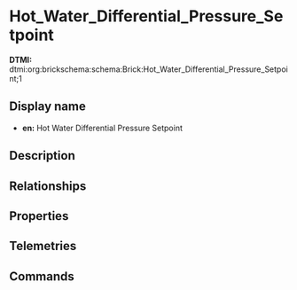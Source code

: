 # Hot_Water_Differential_Pressure_Setpoint
**DTMI:** dtmi:org:brickschema:schema:Brick:Hot_Water_Differential_Pressure_Setpoint;1
## Display name
- **en:** Hot Water Differential Pressure Setpoint
## Description
## Relationships
## Properties
## Telemetries
## Commands
